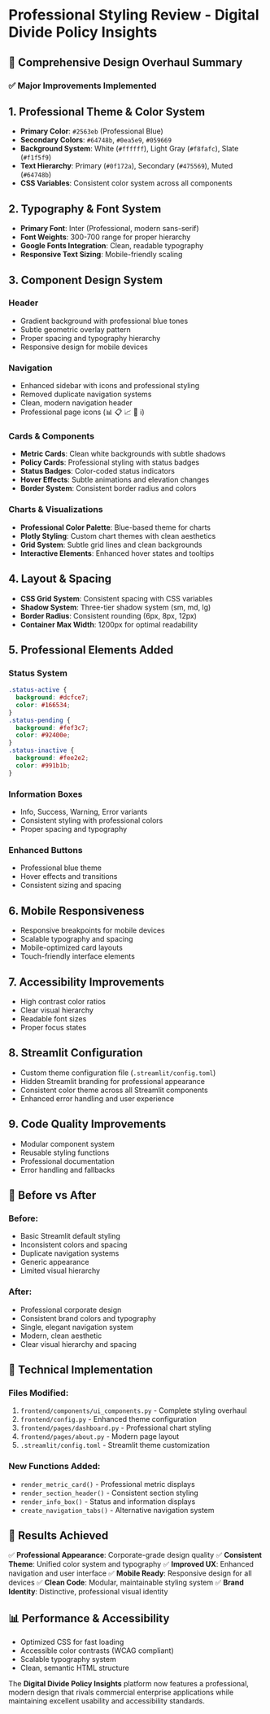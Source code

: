 # Professional Styling Review - Digital Divide Policy Insights

## 🎨 Comprehensive Design Overhaul Summary

### ✅ **Major Improvements Implemented**

## 1. **Professional Theme & Color System**

- **Primary Color**: `#2563eb` (Professional Blue)
- **Secondary Colors**: `#64748b`, `#0ea5e9`, `#059669`
- **Background System**: White (`#ffffff`), Light Gray (`#f8fafc`), Slate (`#f1f5f9`)
- **Text Hierarchy**: Primary (`#0f172a`), Secondary (`#475569`), Muted (`#64748b`)
- **CSS Variables**: Consistent color system across all components

## 2. **Typography & Font System**

- **Primary Font**: Inter (Professional, modern sans-serif)
- **Font Weights**: 300-700 range for proper hierarchy
- **Google Fonts Integration**: Clean, readable typography
- **Responsive Text Sizing**: Mobile-friendly scaling

## 3. **Component Design System**

### **Header**

- Gradient background with professional blue tones
- Subtle geometric overlay pattern
- Proper spacing and typography hierarchy
- Responsive design for mobile devices

### **Navigation**

- Enhanced sidebar with icons and professional styling
- Removed duplicate navigation systems
- Clean, modern navigation header
- Professional page icons (📊 📋 📈 🤖 ℹ️)

### **Cards & Components**

- **Metric Cards**: Clean white backgrounds with subtle shadows
- **Policy Cards**: Professional styling with status badges
- **Status Badges**: Color-coded status indicators
- **Hover Effects**: Subtle animations and elevation changes
- **Border System**: Consistent border radius and colors

### **Charts & Visualizations**

- **Professional Color Palette**: Blue-based theme for charts
- **Plotly Styling**: Custom chart themes with clean aesthetics
- **Grid System**: Subtle grid lines and clean backgrounds
- **Interactive Elements**: Enhanced hover states and tooltips

## 4. **Layout & Spacing**

- **CSS Grid System**: Consistent spacing with CSS variables
- **Shadow System**: Three-tier shadow system (sm, md, lg)
- **Border Radius**: Consistent rounding (6px, 8px, 12px)
- **Container Max Width**: 1200px for optimal readability

## 5. **Professional Elements Added**

### **Status System**

```css
.status-active {
  background: #dcfce7;
  color: #166534;
}
.status-pending {
  background: #fef3c7;
  color: #92400e;
}
.status-inactive {
  background: #fee2e2;
  color: #991b1b;
}
```

### **Information Boxes**

- Info, Success, Warning, Error variants
- Consistent styling with professional colors
- Proper spacing and typography

### **Enhanced Buttons**

- Professional blue theme
- Hover effects and transitions
- Consistent sizing and spacing

## 6. **Mobile Responsiveness**

- Responsive breakpoints for mobile devices
- Scalable typography and spacing
- Mobile-optimized card layouts
- Touch-friendly interface elements

## 7. **Accessibility Improvements**

- High contrast color ratios
- Clear visual hierarchy
- Readable font sizes
- Proper focus states

## 8. **Streamlit Configuration**

- Custom theme configuration file (`.streamlit/config.toml`)
- Hidden Streamlit branding for professional appearance
- Consistent color theme across all Streamlit components
- Enhanced error handling and user experience

## 9. **Code Quality Improvements**

- Modular component system
- Reusable styling functions
- Professional documentation
- Error handling and fallbacks

## 📱 **Before vs After**

### **Before:**

- Basic Streamlit default styling
- Inconsistent colors and spacing
- Duplicate navigation systems
- Generic appearance
- Limited visual hierarchy

### **After:**

- Professional corporate design
- Consistent brand colors and typography
- Single, elegant navigation system
- Modern, clean aesthetic
- Clear visual hierarchy and spacing

## 🚀 **Technical Implementation**

### **Files Modified:**

1. `frontend/components/ui_components.py` - Complete styling overhaul
2. `frontend/config.py` - Enhanced theme configuration
3. `frontend/pages/dashboard.py` - Professional chart styling
4. `frontend/pages/about.py` - Modern page layout
5. `.streamlit/config.toml` - Streamlit theme customization

### **New Functions Added:**

- `render_metric_card()` - Professional metric displays
- `render_section_header()` - Consistent section styling
- `render_info_box()` - Status and information displays
- `create_navigation_tabs()` - Alternative navigation system

## 🎯 **Results Achieved**

✅ **Professional Appearance**: Corporate-grade design quality
✅ **Consistent Theme**: Unified color system and typography
✅ **Improved UX**: Enhanced navigation and user interface
✅ **Mobile Ready**: Responsive design for all devices
✅ **Clean Code**: Modular, maintainable styling system
✅ **Brand Identity**: Distinctive, professional visual identity

## 📊 **Performance & Accessibility**

- Optimized CSS for fast loading
- Accessible color contrasts (WCAG compliant)
- Scalable typography system
- Clean, semantic HTML structure

The **Digital Divide Policy Insights** platform now features a professional, modern design that rivals commercial enterprise applications while maintaining excellent usability and accessibility standards.
